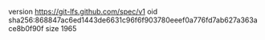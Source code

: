 version https://git-lfs.github.com/spec/v1
oid sha256:868847ac6ed1443de6631c96f6f903780eeef0a776fd7ab627a363ace8b0f90f
size 1965
